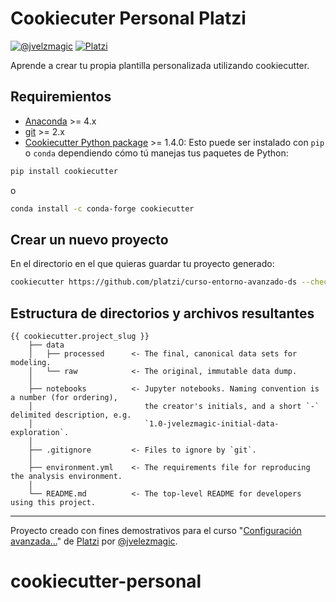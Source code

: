 # Cookiecuter Personal Platzi

<!-- badges: start -->
[![@jvelzmagic](https://img.shields.io/badge/@jvelezmagic-Sitio_personal-blue?&logoColor=white)](https://jvelezmagic.com/) 
[![Platzi](https://img.shields.io/badge/Curso_Platzi-Configuración_Avanzada_...-green&logoColor=white)](https://platzi.com/datos/)
<!-- badges: end -->

Aprende a crear tu propia plantilla personalizada utilizando cookiecutter.

## Requiremientos

- [Anaconda](https://www.anaconda.com/download/) >= 4.x
- [git](https://git-scm.com/) >= 2.x
- [Cookiecutter Python package](http://cookiecutter.readthedocs.org/en/latest/installation.html) >= 1.4.0:
    Esto puede ser instalado con `pip` o `conda` dependiendo cómo tú manejas tus paquetes de Python:

``` bash
pip install cookiecutter
```

o

``` bash
conda install -c conda-forge cookiecutter
```

## Crear un nuevo proyecto

En el directorio en el que quieras guardar tu proyecto generado:

```bash
cookiecutter https://github.com/platzi/curso-entorno-avanzado-ds --checkout cookiecutter-personal-platzi
```


## Estructura de directorios y archivos resultantes

    {{ cookiecutter.project_slug }}
        ├── data
        │   ├── processed      <- The final, canonical data sets for modeling.
        │   └── raw            <- The original, immutable data dump.
        │
        ├── notebooks          <- Jupyter notebooks. Naming convention is a number (for ordering),
        │                         the creator's initials, and a short `-` delimited description, e.g.
        │                         `1.0-jvelezmagic-initial-data-exploration`.
        │
        ├── .gitignore         <- Files to ignore by `git`.
        │
        ├── environment.yml    <- The requirements file for reproducing the analysis environment.
        │
        └── README.md          <- The top-level README for developers using this project.

---
Proyecto creado con fines demostrativos para el curso "[Configuración avanzada...]()" de [Platzi](https://platzi.com/) por [@jvelezmagic](https://twitter.com/jvelezmagic).
# cookiecutter-personal
